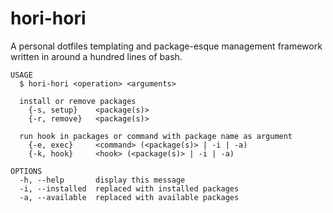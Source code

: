 # hori-hori

A personal dotfiles templating and package-esque management framework written in around a hundred lines of bash.

```
USAGE
  $ hori-hori <operation> <arguments>

  install or remove packages
    {-s, setup}    <package(s)>
    {-r, remove}   <package(s)>

  run hook in packages or command with package name as argument
    {-e, exec}     <command> (<package(s)> | -i | -a)
    {-k, hook}     <hook> (<package(s)> | -i | -a)

OPTIONS
  -h, --help       display this message
  -i, --installed  replaced with installed packages
  -a, --available  replaced with available packages
```

<!--
## examples

#### Repo

List installed or available packages:

```
hori-hori -e echo (-i | -a)
```

#### Autostart

1. create a hook, e.g in `polybar/hori.sh`:

```bash
autostart() {
  launch polybar main &
}
```

2. execute it in every installed package, e.g in `herbstluftwm/autostart`:

```bash
hori-hori hook autostart --installed
```
### nyoml
A minimal configuration language inspired by toml. Can load external files into the current position on the tree. Supports key value pairs and whole line comments. Compiles to bash variables.

<table>
<tr>
<th align="center">
nyoml source
</th>
<th align="center">
bash target
</th>
</tr>
<tr>
<td>

```bash
# varsets
colo = "limestone"
[font.iosevka]
family = "Iosevka Custom"
size = 12
[limestone]
$(import "varsets/limestone")
```

</td>
<td>

```bash
__colo="limestone"
__font_iosevka_family="Iosevka Custom"
__font_iosevka_size=12
__limestone_black="#000000"
__limestone_white="#ffffff"
__limestone_section_foo="bar"
```

</td>
</tr>
</table>

### templating engine

The templating engine supports nested keys, meaning it will perform multiple lookups for any given statement, until all leaves are rendered. A template like this:

```bash
Here is a nice black: "{% {{colo}_black} %}"
```
With the above context will be rendered to:
```bash
Here is a nice black: "#000000"
```

Due to the nature of how nyoml is implemented, evaluating a leaf is a matter of replacing it with its `${!key}`.

### package manager

```
repo
├── alacritty
│   ├── alacritty.yml
.   └── hori.sh
```
```
hori-hori [setup|remove] [package...]
```

Dotfiles are folders containing `hori.sh`, a file with instructions that operates on the package scope:
```bash
grow() {
  link $(render alacritty.yml) "~/.config/alacritty/alacritty.yml"
}

weed() {
  unlink "~/.config/alacritty/alacritty.yml"
}
```

When installing or uninstalling a dotfile, hori-hori will run the `grow` or `weed` function respectively. A few hooks are predefined.

In the above example, `render` will compile a template with the current global context into a cache directory and return the path to the compiled file. It is then passed to a function that will create a symlink from it to the target location.

## addendum

Honestly, I like bash. I think it has such a strong character, and it's limitations cause one to seek novel solutions to everyday problems. Writing bash is like taking a hike in the mountains. A nice break from other, more comfortable languages.

This project was a personal challenge of mine. It's more of a show-and-tell than a practical tool.

I advise you not to use it.
-->
